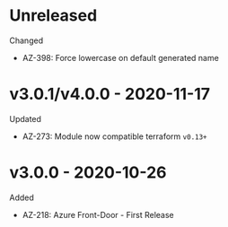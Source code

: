 # Unreleased

Changed
  * AZ-398: Force lowercase on default generated name

# v3.0.1/v4.0.0 - 2020-11-17

Updated
  * AZ-273: Module now compatible terraform `v0.13+`

# v3.0.0 - 2020-10-26

Added
  * AZ-218: Azure Front-Door - First Release
